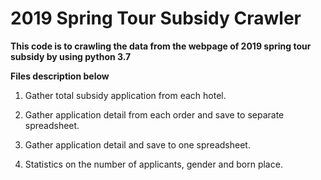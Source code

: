 # 2019 Spring Tour Subsidy Crawler

**This code is to crawling the data from the webpage of 2019 spring tour subsidy by using python 3.7**

**Files description below**

1. Gather total subsidy application from each hotel.

2. Gather application detail from each order and save to separate spreadsheet.

3. Gather application detail and save to one spreadsheet.

4. Statistics on the number of applicants, gender and born place.
